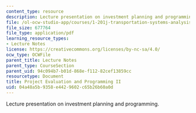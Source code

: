 ```yaml
---
content_type: resource
description: Lecture presentation on investment planning and programming.
file: /ol-ocw-studio-app/courses/1-201j-transportation-systems-analysis-demand-and-economics-fall-2008/04a48a5b9358e4429602c65b26b60a0d_1.201_f08_lec23.pdf
file_size: 677764
file_type: application/pdf
learning_resource_types:
- Lecture Notes
license: https://creativecommons.org/licenses/by-nc-sa/4.0/
ocw_type: OCWFile
parent_title: Lecture Notes
parent_type: CourseSection
parent_uid: 94c094b7-b01d-868e-f112-82cef13859cc
resourcetype: Document
title: Project Evaluation and Programming II
uid: 04a48a5b-9358-e442-9602-c65b26b60a0d
---
```

Lecture presentation on investment planning and programming.